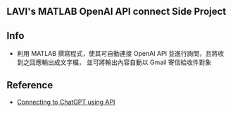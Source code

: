 ## LAVI's MATLAB OpenAI API connect Side Project

## Info
- 利用  MATLAB  撰寫程式，使其可自動連接 OpenAI API 並進行詢問，且將收到之回應輸出成文字檔，
並可將輸出內容自動以 Gmail 寄信給收件對象

## Reference
- [Connecting to ChatGPT using API](https://www.mathworks.com/matlabcentral/answers/1894530-connecting-to-chatgpt-using-api)
